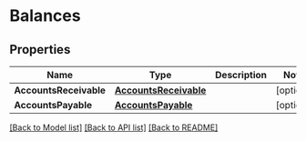 # Balances

## Properties

Name | Type | Description | Notes
------------ | ------------- | ------------- | -------------
**AccountsReceivable** | [**AccountsReceivable**](AccountsReceivable.md) |  | [optional] 
**AccountsPayable** | [**AccountsPayable**](AccountsPayable.md) |  | [optional] 

[[Back to Model list]](../README.md#documentation-for-models) [[Back to API list]](../README.md#documentation-for-api-endpoints) [[Back to README]](../README.md)


